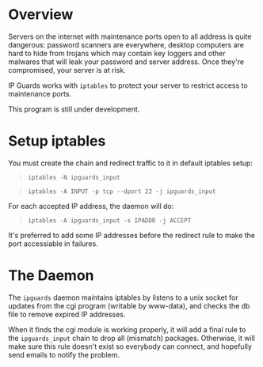 # Overview

Servers on the internet with maintenance ports open to all address
is quite dangerous: password scanners are everywhere, desktop
computers are hard to hide from trojans which may contain key
loggers and other malwares that will leak your password and server
address. Once they're compromised, your server is at risk.

IP Guards works with `iptables` to protect your server to restrict
access to maintenance ports.

This program is still under development.

# Setup iptables

You must create the chain and redirect traffic to it in default
iptables setup:

> `iptables -N ipguards_input`

> `iptables -A INPUT -p tcp --dport 22 -j ipguards_input`

For each accepted IP address, the daemon will do:

> `iptables -A ipguards_input -s IPADDR -j ACCEPT`

It's preferred to add some IP addresses before the redirect rule
to make the port accessiable in failures.

# The Daemon

The `ipguards` daemon maintains iptables by listens to a unix
socket for updates from the cgi program (writable by www-data),
and checks the db file to remove expired IP addresses.

When it finds the cgi module is working properly, it will add a
final rule to the `ipguards_input` chain to drop all (mismatch)
packages. Otherwise, it will make sure this rule doesn't exist
so everybody can connect, and hopefully send emails to notify the
problem.

